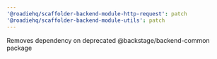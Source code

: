 ```yaml
---
'@roadiehq/scaffolder-backend-module-http-request': patch
'@roadiehq/scaffolder-backend-module-utils': patch
---
```


Removes dependency on deprecated @backstage/backend-common package
